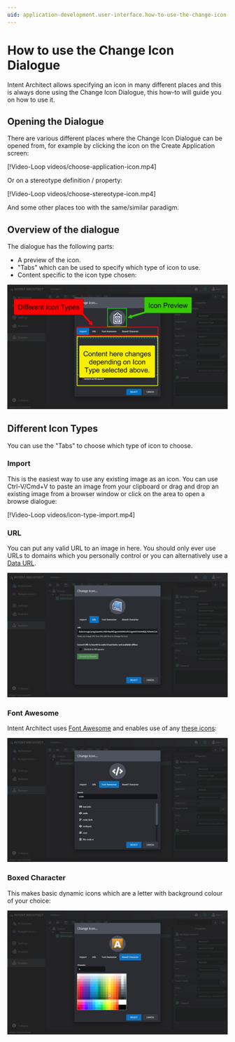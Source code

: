 ```yaml
---
uid: application-development.user-interface.how-to-use-the-change-icon-dialogue
---
```

# How to use the Change Icon Dialogue

Intent Architect allows specifying an icon in many different places and this is always done using the Change Icon Dialogue, this how-to will guide you on how to use it.

## Opening the Dialogue

There are various different places where the Change Icon Dialogue can be opened from, for example by clicking the icon on the Create Application screen:

[!Video-Loop videos/choose-application-icon.mp4]

Or on a stereotype definition / property:

[!Video-Loop videos/choose-stereotype-icon.mp4]

And some other places too with the same/similar paradigm.

## Overview of the dialogue

The dialogue has the following parts:

- A preview of the icon.
- "Tabs" which can be used to specify which type of icon to use.
- Content specific to the icon type chosen:

![Overview of the dialogue](images/overview.png)

## Different Icon Types

You can use the "Tabs" to choose which type of icon to choose.

### Import

This is the easiest way to use any existing image as an icon. You can use Ctrl-V/Cmd+V to paste an image from your clipboard or drag and drop an existing image from a browser window or click on the area to open a browse dialogue:

[!Video-Loop videos/icon-type-import.mp4]

### URL

You can put any valid URL to an image in here. You should only ever use URLs to domains which you personally control or you can alternatively use a [Data URL](https://developer.mozilla.org/en-US/docs/Web/HTTP/Basics_of_HTTP/Data_URIs).

![URL Icon Type](images/icon-type-url.png)

### Font Awesome

Intent Architect uses [Font Awesome](https://fontawesome.com/) and enables use of any [these icons](https://fontawesome.com/icons):

![Font Awesome Icon Type](images/icon-type-font-awesome.png)

### Boxed Character

This makes basic dynamic icons which are a letter with background colour of your choice:

![Boxed Character Icon Type](images/icon-type-boxed-character.png)
